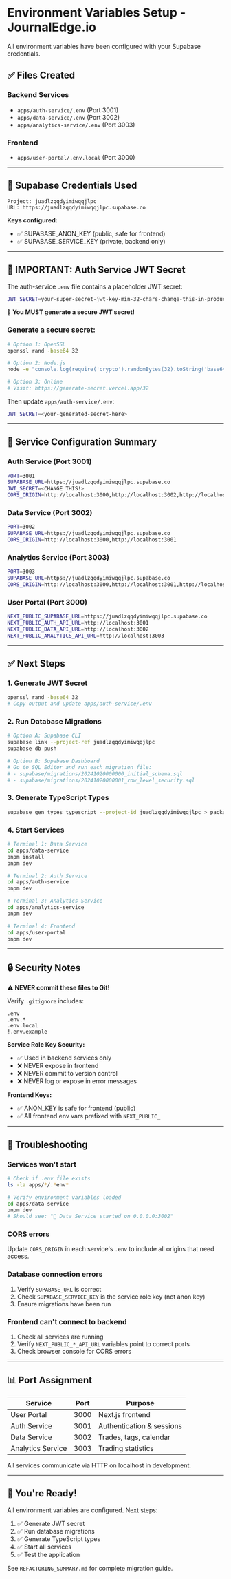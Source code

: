 # Environment Variables Setup - JournalEdge.io

All environment variables have been configured with your Supabase credentials.

## ✅ Files Created

### Backend Services
- `apps/auth-service/.env` (Port 3001)
- `apps/data-service/.env` (Port 3002)
- `apps/analytics-service/.env` (Port 3003)

### Frontend
- `apps/user-portal/.env.local` (Port 3000)

---

## 🔑 Supabase Credentials Used

```
Project: juadlzqqdyimiwqqjlpc
URL: https://juadlzqqdyimiwqqjlpc.supabase.co
```

**Keys configured:**
- ✅ SUPABASE_ANON_KEY (public, safe for frontend)
- ✅ SUPABASE_SERVICE_KEY (private, backend only)

---

## 🚨 IMPORTANT: Auth Service JWT Secret

The auth-service `.env` file contains a placeholder JWT secret:

```bash
JWT_SECRET=your-super-secret-jwt-key-min-32-chars-change-this-in-production
```

**🔐 You MUST generate a secure JWT secret!**

### Generate a secure secret:

```bash
# Option 1: OpenSSL
openssl rand -base64 32

# Option 2: Node.js
node -e "console.log(require('crypto').randomBytes(32).toString('base64'))"

# Option 3: Online
# Visit: https://generate-secret.vercel.app/32
```

Then update `apps/auth-service/.env`:
```bash
JWT_SECRET=<your-generated-secret-here>
```

---

## 📝 Service Configuration Summary

### Auth Service (Port 3001)
```bash
PORT=3001
SUPABASE_URL=https://juadlzqqdyimiwqqjlpc.supabase.co
JWT_SECRET=<CHANGE THIS!>
CORS_ORIGIN=http://localhost:3000,http://localhost:3002,http://localhost:3003
```

### Data Service (Port 3002)
```bash
PORT=3002
SUPABASE_URL=https://juadlzqqdyimiwqqjlpc.supabase.co
CORS_ORIGIN=http://localhost:3000,http://localhost:3001
```

### Analytics Service (Port 3003)
```bash
PORT=3003
SUPABASE_URL=https://juadlzqqdyimiwqqjlpc.supabase.co
CORS_ORIGIN=http://localhost:3000,http://localhost:3001,http://localhost:3002
```

### User Portal (Port 3000)
```bash
NEXT_PUBLIC_SUPABASE_URL=https://juadlzqqdyimiwqqjlpc.supabase.co
NEXT_PUBLIC_AUTH_API_URL=http://localhost:3001
NEXT_PUBLIC_DATA_API_URL=http://localhost:3002
NEXT_PUBLIC_ANALYTICS_API_URL=http://localhost:3003
```

---

## ✅ Next Steps

### 1. Generate JWT Secret
```bash
openssl rand -base64 32
# Copy output and update apps/auth-service/.env
```

### 2. Run Database Migrations
```bash
# Option A: Supabase CLI
supabase link --project-ref juadlzqqdyimiwqqjlpc
supabase db push

# Option B: Supabase Dashboard
# Go to SQL Editor and run each migration file:
# - supabase/migrations/20241020000000_initial_schema.sql
# - supabase/migrations/20241020000001_row_level_security.sql
```

### 3. Generate TypeScript Types
```bash
supabase gen types typescript --project-id juadlzqqdyimiwqqjlpc > packages/db/types/database.types.ts
```

### 4. Start Services
```bash
# Terminal 1: Data Service
cd apps/data-service
pnpm install
pnpm dev

# Terminal 2: Auth Service
cd apps/auth-service
pnpm dev

# Terminal 3: Analytics Service
cd apps/analytics-service
pnpm dev

# Terminal 4: Frontend
cd apps/user-portal
pnpm dev
```

---

## 🔒 Security Notes

**⚠️ NEVER commit these files to Git!**

Verify `.gitignore` includes:
```
.env
.env.*
.env.local
!.env.example
```

**Service Role Key Security:**
- ✅ Used in backend services only
- ❌ NEVER expose in frontend
- ❌ NEVER commit to version control
- ❌ NEVER log or expose in error messages

**Frontend Keys:**
- ✅ ANON_KEY is safe for frontend (public)
- ✅ All frontend env vars prefixed with `NEXT_PUBLIC_`

---

## 🐛 Troubleshooting

### Services won't start
```bash
# Check if .env file exists
ls -la apps/*/.*env*

# Verify environment variables loaded
cd apps/data-service
pnpm dev
# Should see: "🚀 Data Service started on 0.0.0.0:3002"
```

### CORS errors
Update `CORS_ORIGIN` in each service's `.env` to include all origins that need access.

### Database connection errors
1. Verify `SUPABASE_URL` is correct
2. Check `SUPABASE_SERVICE_KEY` is the service role key (not anon key)
3. Ensure migrations have been run

### Frontend can't connect to backend
1. Check all services are running
2. Verify `NEXT_PUBLIC_*_API_URL` variables point to correct ports
3. Check browser console for CORS errors

---

## 📊 Port Assignment

| Service | Port | Purpose |
|---------|------|---------|
| User Portal | 3000 | Next.js frontend |
| Auth Service | 3001 | Authentication & sessions |
| Data Service | 3002 | Trades, tags, calendar |
| Analytics Service | 3003 | Trading statistics |

All services communicate via HTTP on localhost in development.

---

## 🎉 You're Ready!

All environment variables are configured. Next steps:
1. ✅ Generate JWT secret
2. ✅ Run database migrations
3. ✅ Generate TypeScript types
4. ✅ Start all services
5. ✅ Test the application

See `REFACTORING_SUMMARY.md` for complete migration guide.
